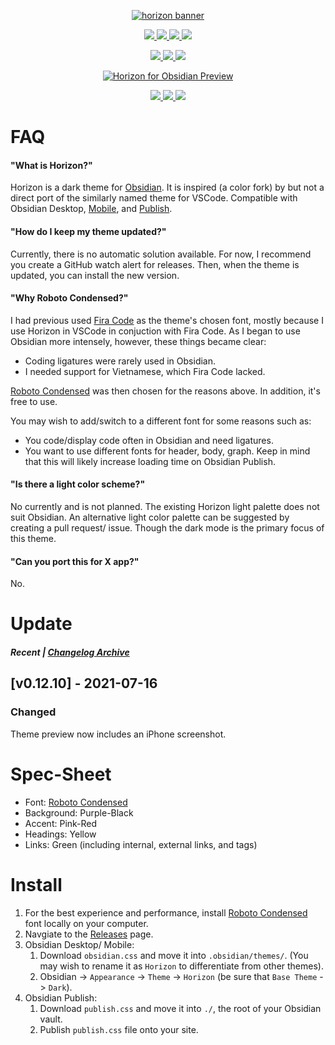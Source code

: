 <p align="center">
  <a href="https://horizontheme.com/">
    <img alt="horizon banner" src="https://i.imgur.com/pwBUCSe.png">
  </a>
</p>

<p align="center">
<a href="https://obsidian.md">
   <img src= "https://img.shields.io/badge/Obsidian-0.12.10-%237E6AD7">
<a href="https://github.com/tylernguyen/obsidian-horizon/issues">
   <img src="https://img.shields.io/github/issues/tylernguyen/obsidian-horizon"/> </a>
<a href="https://github.com/tylernguyen/obsidian-horizon/commits/master"> 
   <img src="https://img.shields.io/github/last-commit/tylernguyen/obsidian-horizon"/> </a>
<a href="https://github.com/tylernguyen/obsidian-horizon/blob/main/LICENSE">
   <img src="https://img.shields.io/badge/License-The%20Unlicense-informational.svg"> </a>
</p>

<p align="center">
<a href="https://damnthattelevision.com/Contact">
   <img src="https://img.shields.io/badge/%40-Contact-FFF27D"> </a>
<a href="https://damnthattelevision.com/Support">
   <img src="https://img.shields.io/badge/%24-Support-E95678.svg"> </a>
<a href="">
   <img src="https://img.shields.io/badge/Contributions-Welcome-orange.svg"> </a>
</p>

<p align="center">
  <a href="https://github.com/tylernguyen/obsidian-horizon/blob/main/assets/preview.png">
    <img alt="Horizon for Obsidian Preview" src="https://github.com/tylernguyen/obsidian-horizon/blob/main/assets/preview.png">
  </a>
</p>

<p align="center">
<a href="https://fonts.google.com/specimen/Roboto+Condensed">
   <img src="https://img.shields.io/badge/Font-Roboto%20Condensed-E95678?style=for-the-badge"> </a>
<a href="https://damnthattelevision.com">
   <img src="https://img.shields.io/badge/-Theme%20Demo-%237E6AD7?style=for-the-badge"> </a>
<a href="https://damnthattelevision.com/Blog/Preview+My+Horizon+Theme+for+Obsidian">
   <img src="https://img.shields.io/badge/-Stylesheet-FFF27D?style=for-the-badge"> </a>

</p>

# FAQ

#### "What is Horizon?"

Horizon is a dark theme for [Obsidian](https://obsidian.md/). It is inspired (a color fork) by but not a direct port of the similarly named theme for VSCode. Compatible with Obsidian Desktop, [Mobile](https://obsidian.md/mobile), and [Publish](https://obsidian.md/publish). 

#### "How do I keep my theme updated?"
Currently, there is no automatic solution available. For now, I recommend you create a GitHub watch alert for releases. Then, when the theme is updated, you can install the new version.  

#### "Why Roboto Condensed?"

I had previous used [Fira Code](https://github.com/tonsky/FiraCode) as the theme's chosen font, mostly because I use Horizon in VSCode in conjuction with Fira Code. As I began to use Obsidian more intensely, however, these things became clear:
- Coding ligatures were rarely used in Obsidian. 
- I needed support for Vietnamese, which Fira Code lacked.  

[Roboto Condensed](https://fonts.google.com/specimen/Roboto+Condensed) was then chosen for the reasons above. In addition, it's free to use.

You may wish to add/switch to a different font for some reasons such as:
- You code/display code often in Obsidian and need ligatures.
- You want to use different fonts for header, body, graph. Keep in mind that this will likely increase loading time on Obsidian Publish.

#### "Is there a light color scheme?"

No currently and is not planned. The existing Horizon light palette does not suit Obsidian. An alternative light color palette can be suggested by creating a pull request/ issue. Though the dark mode is the primary focus of this theme.  

#### "Can you port this for X app?"

No.

# Update
##### Recent | [Changelog Archive](https://github.com/tylernguyen/obsidian-horizon/blob/master/CHANGELOG.md)

## [v0.12.10] - 2021-07-16

### Changed
Theme preview now includes an iPhone screenshot.  

# Spec-Sheet

- Font: [Roboto Condensed](https://fonts.google.com/specimen/Roboto+Condensed)
- Background: Purple-Black
- Accent: Pink-Red
- Headings: Yellow
- Links: Green (including internal, external links, and tags)

# Install

1. For the best experience and performance, install [Roboto Condensed](https://fonts.google.com/specimen/Roboto+Condensed) font locally on your computer.
2. Navgiate to the [Releases](https://github.com/tylernguyen/obsidian-horizon/releases) page.
3. Obsidian Desktop/ Mobile:
   1. Download `obsidian.css` and move it into `.obsidian/themes/`. (You may wish to rename it as `Horizon` to differentiate from other themes).
   2. Obsidian -> `Appearance` -> `Theme` -> `Horizon` (be sure that `Base Theme` -> `Dark`).
4. Obsidian Publish:
   1. Download `publish.css` and move it into `./`, the root of your Obsidian vault.
   2. Publish `publish.css` file onto your site.
